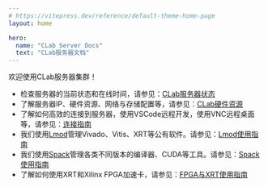 ```yaml
---
# https://vitepress.dev/reference/default-theme-home-page
layout: home

hero:
  name: "CLab Server Docs"
  text: "CLab服务器文档"
---
```


欢迎使用CLab服务器集群！

- 检查服务器的当前状态和在线时间，请参见：[CLab服务器状态](./server-status.md)
- 了解服务器IP、硬件资源、网络与存储配置等，请参见：[CLab硬件资源](./hardware-resources.md)
- 了解如何高效的连接到服务器，使用VSCode远程开发，使用VNC远程桌面等，请参见：[连接指南](./userguide/connection.md)
- 我们使用[Lmod](https://lmod.readthedocs.io/en/latest/)管理Vivado、Vitis、XRT等公有软件。请参见：[Lmod使用指南](./userguide/lmod.md)
- 我们使用[Spack](https://github.com/spack/spack)管理各类不同版本的编译器、CUDA等工具。请参见：[Spack使用指南](./userguide/spack.md)
- 了解如何使用XRT和Xilinx FPGA加速卡，请参见：[FPGA与XRT使用指南](./userguide/fpga.md)
